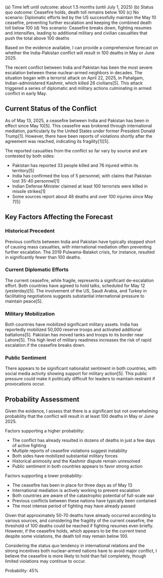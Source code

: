(a) Time left until outcome: about 1.5 months (until July 1, 2025)
(b) Status quo outcome: Ceasefire holds, death toll remains below 100
(c) No scenario: Diplomatic efforts led by the US successfully maintain the May 10 ceasefire, preventing further escalation and keeping the combined death toll below 100
(d) Yes scenario: Ceasefire breaks down, fighting resumes and intensifies, leading to additional military and civilian casualties that push the total above 100 deaths

Based on the evidence available, I can provide a comprehensive forecast on whether the India-Pakistan conflict will result in 100 deaths in May or June 2025.

The recent conflict between India and Pakistan has been the most severe escalation between these nuclear-armed neighbors in decades. The situation began with a terrorist attack on April 22, 2025, in Pahalgam, Indian-administered Kashmir, which killed 26 civilians[5]. This attack triggered a series of diplomatic and military actions culminating in armed conflict in early May.

## Current Status of the Conflict

As of May 13, 2025, a ceasefire between India and Pakistan has been in effect since May 10[5]. This ceasefire was brokered through international mediation, particularly by the United States under former President Donald Trump[1]. However, there have been reports of violations shortly after the agreement was reached, indicating its fragility[1][5].

The reported casualties from the conflict so far vary by source and are contested by both sides:

- Pakistan has reported 33 people killed and 76 injured within its territory[5]
- India has confirmed the loss of 5 personnel, with claims that Pakistan lost 35-40 personnel[1]
- Indian Defense Minister claimed at least 100 terrorists were killed in missile strikes[1]
- Some sources report about 48 deaths and over 100 injuries since May 7[5]

## Key Factors Affecting the Forecast

### Historical Precedent

Previous conflicts between India and Pakistan have typically stopped short of causing mass casualties, with international mediation often preventing further escalation. The 2019 Pulwama-Balakot crisis, for instance, resulted in significantly fewer than 100 deaths.

### Current Diplomatic Efforts

The current ceasefire, while fragile, represents a significant de-escalation effort. Both countries have agreed to hold talks, scheduled for May 12 (yesterday)[5]. The involvement of the US, Saudi Arabia, and Turkey in facilitating negotiations suggests substantial international pressure to maintain peace[5].

### Military Mobilization

Both countries have mobilized significant military assets. India has reportedly mobilized 50,000 reserve troops and activated additional battalions[5]. Pakistan has moved tanks and troops to its border near Lahore[5]. This high level of military readiness increases the risk of rapid escalation if the ceasefire breaks down.

### Public Sentiment

There appears to be significant nationalist sentiment in both countries, with social media activity showing support for military action[5]. This public pressure could make it politically difficult for leaders to maintain restraint if provocations occur.

## Probability Assessment

Given the evidence, I assess that there is a significant but not overwhelming probability that the conflict will result in at least 100 deaths in May or June 2025.

Factors supporting a higher probability:
- The conflict has already resulted in dozens of deaths in just a few days of active fighting
- Multiple reports of ceasefire violations suggest instability
- Both sides have mobilized substantial military forces
- Historical animosity and the Kashmir dispute remain unresolved
- Public sentiment in both countries appears to favor strong action

Factors supporting a lower probability:
- The ceasefire has been in place for three days as of May 13
- International mediation is actively working to prevent escalation
- Both countries are aware of the catastrophic potential of full-scale war
- Previous conflicts between these nations have typically been contained
- The most intense period of fighting may have already passed

Given that approximately 50-70 deaths have already occurred according to various sources, and considering the fragility of the current ceasefire, the threshold of 100 deaths could be reached if fighting resumes even briefly. However, if the ceasefire holds, which appears to be the current trend despite some violations, the death toll may remain below 100.

Considering the status quo tendency in international relations and the strong incentives both nuclear-armed nations have to avoid major conflict, I believe the ceasefire is more likely to hold than fail completely, though limited violations may continue to occur.

Probability: 45%